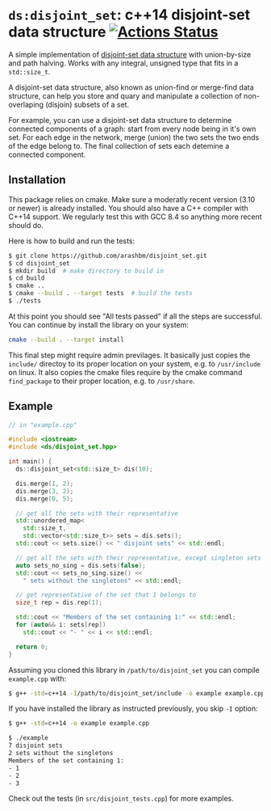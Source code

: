 # `ds:disjoint_set`: c++14 disjoint-set data structure [![Actions Status](https://github.com/arashbm/disjoint_set/workflows/Tests/badge.svg)](https://github.com/arashbm/disjoint_set/actions)

A simple implementation of [disjoint-set data structure][ds] with union-by-size
and path halving. Works with any integral, unsigned type that fits in a
`std::size_t`.

A disjoint-set data structure, also known as union-find or merge-find data
structure, can help you store and quary and manipulate a collection of
non-overlaping (disjoin) subsets of a set.

For example, you can use a disjoint-set data structure to determine connected
components of a graph: start from every node being in it's own set. For each
edge in the network, merge (union) the two sets the two ends of the edge belong
to. The final collection of sets each detemine a connected component.

[ds]: https://en.wikipedia.org/wiki/Disjoint-set_data_structure

## Installation

This package relies on cmake. Make sure a moderatly recent version (3.10 or
newer) is already installed. You should also have a C++ compiler with C++14
support. We regularly test this with GCC 8.4 so anything more recent should do.

Here is how to build and run the tests:
```bash
$ git clone https://github.com/arashbm/disjoint_set.git
$ cd disjoint_set
$ mkdir build  # make directory to build in
$ cd build
$ cmake ..
$ cmake --build . --target tests  # build the tests
$ ./tests
```

At this point you should see "All tests passed" if all the steps are successful.
You can continue by install the library on your system:
```bash
cmake --build . --target install
```
This final step might require admin previlages. It basically just copies the
`include/` directoy to its proper location on your system, e.g. to
`/usr/include` on linux. It also copies the cmake files require by the cmake
command `find_package` to their proper location, e.g. to `/usr/share`.

## Example

```cpp
// in "example.cpp"

#include <iostream>
#include <ds/disjoint_set.hpp>

int main() {
  ds::disjoint_set<std::size_t> dis(10);

  dis.merge(1, 2);
  dis.merge(3, 2);
  dis.merge(0, 5);

  // get all the sets with their representative
  std::unordered_map<
    std::size_t,
    std::vector<std::size_t>> sets = dis.sets();
  std::cout << sets.size() << " disjoint sets" << std::endl;

  // get all the sets with their representative, except singleton sets
  auto sets_no_sing = dis.sets(false);
  std::cout << sets_no_sing.size() <<
    " sets without the singletons" << std::endl;

  // get representative of the set that 1 belongs to
  size_t rep = dis.rep(1);

  std::cout << "Members of the set containing 1:" << std::endl;
  for (auto&& i: sets[rep])
    std::cout << "- " << i << std::endl;

  return 0;
}
```

Assuming you cloned this library in `/path/to/disjoint_set`  you can compile
`example.cpp` with:
```bash
$ g++ -std=c++14 -I/path/to/disjoint_set/include -o example example.cpp
```

If you have installed the library as instructed previously, you skip `-I`
option:
```bash
$ g++ -std=c++14 -o example example.cpp
```

```bash
$ ./example
7 disjoint sets
2 sets without the singletons
Members of the set containing 1:
- 1
- 2
- 3
```

Check out the tests (in `src/disjoint_tests.cpp`) for more examples.
